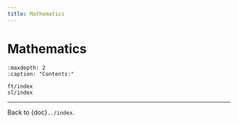 ```yaml
---
title: Mathematics
---
```


# Mathematics

```{toctree}
:maxdepth: 2
:caption: "Contents:"

ft/index
sl/index
```

---

Back to {doc}`../index`.

```{disqus}

```
